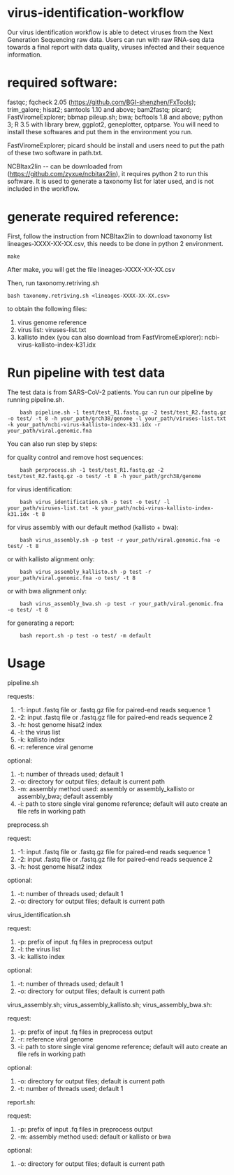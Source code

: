 # virus-identification-workflow

Our virus identification workflow is able to detect viruses from the Next Generation Sequencing raw data. Users can run with raw RNA-seq data towards a final report with data quality, viruses infected and their sequence information. 

# required software:
fastqc; fqcheck 2.05 (https://github.com/BGI-shenzhen/FxTools); trim_galore; hisat2; samtools 1.10 and above; bam2fastq; picard; FastViromeExplorer; bbmap pileup.sh; bwa; bcftools 1.8 and above; python 3; R 3.5 with library brew, ggplot2, geneplotter, optparse.  You will need to install these softwares and put them in the environment you run.

FastViromeExplorer; picard should be install and users need to put the path of these two software in path.txt.

NCBItax2lin -- can be downloaded from (https://github.com/zyxue/ncbitax2lin), it requires python 2 to run this software. It is used to generate a taxonomy list for later used, and is not included in the workflow. 

# generate required reference:
First, follow the instruction from NCBItax2lin to download taxonomy list lineages-XXXX-XX-XX.csv, this needs to be done in python 2 environment.

    make
    
After make, you will get the file lineages-XXXX-XX-XX.csv

Then, run taxonomy.retriving.sh 

    bash taxonomy.retriving.sh <lineages-XXXX-XX-XX.csv>

to obtain the following files:

  1. virus genome reference 
  2. virus list: viruses-list.txt
  3. kallisto index (you can also download from FastViromeExplorer): ncbi-virus-kallisto-index-k31.idx
# Run pipeline with test data
The test data is from SARS-CoV-2 patients. You can run our pipeline by running pipeline.sh.
        
        bash pipeline.sh -1 test/test_R1.fastq.gz -2 test/test_R2.fastq.gz -o test/ -t 8 -h your_path/grch38/genome -l your_path/viruses-list.txt -k your_path/ncbi-virus-kallisto-index-k31.idx -r your_path/viral.genomic.fna

You can also run step by steps:

   for quality control and remove host sequences:
   
        bash perprocess.sh -1 test/test_R1.fastq.gz -2 test/test_R2.fastq.gz -o test/ -t 8 -h your_path/grch38/genome
   for virus identification:
   
        bash virus_identification.sh -p test -o test/ -l your_path/viruses-list.txt -k your_path/ncbi-virus-kallisto-index-k31.idx -t 8
   for virus assembly with our default method (kallisto + bwa):
   
        bash virus_assembly.sh -p test -r your_path/viral.genomic.fna -o test/ -t 8
   or with kallisto alignment only:
      
        bash virus_assembly_kallisto.sh -p test -r your_path/viral.genomic.fna -o test/ -t 8
   or with bwa alignment only:
   
        bash virus_assembly_bwa.sh -p test -r your_path/viral.genomic.fna -o test/ -t 8
   for generating a report:
   
        bash report.sh -p test -o test/ -m default
        
  


# Usage
pipeline.sh

requests:
  1. -1: input .fastq file or .fastq.gz file for paired-end reads sequence 1
  2. -2: input .fastq file or .fastq.gz file for paired-end reads sequence 2
  3. -h: host genome hisat2 index
  4. -l: the virus list 
  5. -k: kallisto index
  6. -r: reference viral genome

optional:
  1. -t: number of threads used; default 1
  2. -o: directory for output files; default is current path
  3. -m: assembly method used: assembly or assembly_kallisto or assembly_bwa; default assembly
  4. -i: path to store single viral genome reference; default will auto create an file refs in working path

preprocess.sh

request:
  1. -1: input .fastq file or .fastq.gz file for paired-end reads sequence 1
  2. -2: input .fastq file or .fastq.gz file for paired-end reads sequence 2
  3. -h: host genome hisat2 index

optional:
  1. -t: number of threads used; default 1
  2. -o: directory for output files; default is current path

virus_identification.sh

request:
  1. -p: prefix of input .fq files in preprocess output
  2. -l: the virus list 
  3. -k: kallisto index

optional:
  1. -t: number of threads used; default 1
  2. -o: directory for output files; default is current path

virus_assembly.sh; virus_assembly_kallisto.sh; virus_assembly_bwa.sh:

request:
  1. -p: prefix of input .fq files in preprocess output
  2. -r: reference viral genome
  3. -i: path to store single viral genome reference; default will auto create an file refs in working path

optional:
  1. -o: directory for output files; default is current path
  2. -t: number of threads used; default 1
  
report.sh:

request:
  1. -p: prefix of input .fq files in preprocess output
  2. -m: assembly method used: default or kallisto or bwa

optional:
  1. -o: directory for output files; default is current path





